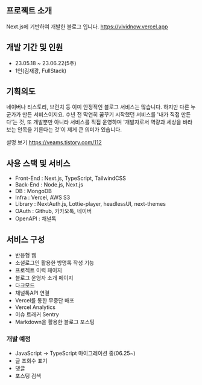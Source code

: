 ## 프로젝트 소개
Next.js에 기반하여 개발한 블로그 입니다.
https://vividnow.vercel.app

## 개발 기간 및 인원
- 23.05.18 ~ 23.06.22(5주)
- 1인(김재광, FullStack)

## 기획의도
네이버나 티스토리, 브런치 등 이미 안정적인 블로그 서비스는 많습니다. 하지만 다른 누군가가 만든 서비스이지요. 수년 전 막연히 꿈꾸기 시작했던 서비스를 '내가 직접 만든다'는 것, 또 개발뿐만 아니라 서비스를 직접 운영하며 '개발자로서 역량과 세상을 바라보는 안목을 기른다는 것'이 제게 큰 의미가 있습니다.

설명 보기 https://veams.tistory.com/112

## 사용 스택 및 서비스
- Front-End : Next.js, TypeScript, TailwindCSS
- Back-End : Node.js, Next.js
- DB : MongoDB
- Infra : Vercel, AWS S3
- Library :  NextAuth.js, Lottie-player, headlessUI, next-themes
- OAuth : Github, 카카오톡, 네이버
- OpenAPI : 채널톡

## 서비스 구성
- 반응형 웹
- 소셜로그인 활용한 방명록 작성 기능
- 프로젝트 이력 페이지
- 블로그 운영자 소개 페이지
- 다크모드
- 채널톡API 연결
- Vercel를 통한 무중단 배포
- Vercel Analytics
- 이슈 트래커 Sentry
- Markdown을 활용한 블로그 포스팅

### 개발 예정
- JavaScript -> TypeScript 마이그레이션 중(06.25~)
- 글 조회수 표기
- 댓글
- 포스팅 검색